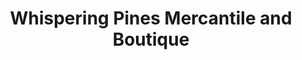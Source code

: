 ---
title: "Whispering Pines Mercantile and Boutique"
url: /pinedale/whispering-pines-mercantile-and-boutique/
shop: gift
---